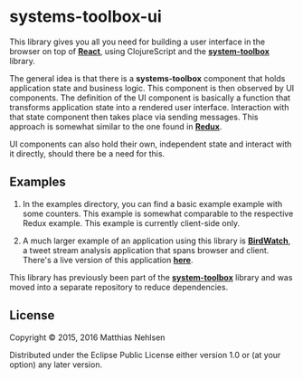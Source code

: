 # systems-toolbox-ui

This library gives you all you need for building a user interface in the browser on top of 
**[React](https://facebook.github.io/react/)**, using ClojureScript and the 
**[system-toolbox](https://github.com/matthiasn/systems-toolbox)** library.

The general idea is that there is a **systems-toolbox** component that holds
application state and business logic. This component is then observed by UI components.
The definition of the UI component is basically a function that transforms application state
into a rendered user interface. Interaction with that state component then takes place via 
sending messages. This approach is somewhat similar to the one found in
 **[Redux](https://github.com/reactjs/redux)**.

UI components can also hold their own, independent state and interact with it directly, 
should there be a need for this.

## Examples

1) In the examples directory, you can find a basic example example with some counters. This example is somewhat comparable to the respective Redux example. This example is currently client-side only.

2) A much larger example of an application using this library is **[BirdWatch](https://github.com/matthiasn/Birdwatch)**, a tweet stream analysis application that spans browser and client. There's a live version of this application **[here](https://birdwatch.matthiasnehlsen.com)**.

This library has previously been part of the 
**[system-toolbox](https://github.com/matthiasn/systems-toolbox)** library and was moved into a separate 
repository to reduce dependencies.


## License

Copyright © 2015, 2016 Matthias Nehlsen

Distributed under the Eclipse Public License either version 1.0 or (at your option) any later version.
